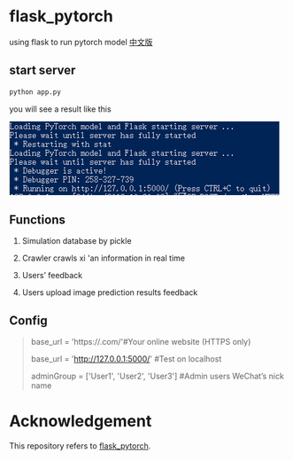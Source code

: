 # flask_pytorch
using flask to run pytorch model                                                                 [中文版](./README_chinese.md)

## start server
```sh
python app.py
```
you will see a result like this

![flask](./static/img/flask.jpg)

## Functions

1. Simulation database by pickle

2. Crawler crawls xi 'an information in real time
3.  Users’ feedback
4.  Users upload image prediction results feedback


## Config
>base_url = 'https://.com/'#Your online website (HTTPS only)
>
>base_url = 'http://127.0.0.1:5000/' #Test on localhost
>
>adminGroup = ['User1', 'User2', 'User3'] #Admin users WeChat’s nick name
# Acknowledgement
This repository refers to [flask_pytorch](https://github.com/WenmuZhou/flask_pytorch).
